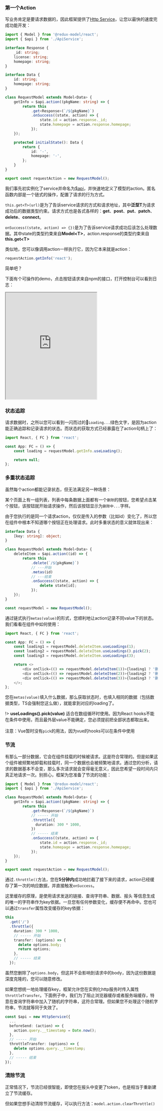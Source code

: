 ### 第一个Action

写业务肯定是要请求数据的，因此框架提供了[Http Service](/zh-cn/service.md)，让您以最快的速度完成功能开发：

```typescript
import { Model } from '@redux-model/react';
import { $api } from './ApiService';

interface Response {
    _id: string;
    license: string;
    homepage: string;
}

interface Data {
    id: string;
    homepage: string;
}

class RequestModel extends Model<Data> {
    getInfo = $api.action((pkgName: string) => {
        return this
            .get<Response>(`/${pkgName}`)
            .onSuccess((state, action) => {
                state.id = action.response._id;
                state.homepage = action.response.homepage;
            });
    });

    protected initialState(): Data {
        return {
            id: '-',
            homepage: '-',
        };
    }
}

export const requestAction = new RequestModel();
```
我们事先初实例化了service并命名为[$api](/zh-cn/service.md)，并快速地定义了模型的action。匿名函数内部是一个链式的操作，配置了请求的行为方式。

`this.get<T>(url)`是为了告诉service请求的方式和请求地址，其中**泛型T**为请求成功后的数据类型约束。请求方式也是各式各样的：**get**、**post**、**put**、**patch**、**delete**、**connect**。

`onSuccess((state, action) => {})`是为了告诉service请求成功后该怎么处理数据。其中state的类型约束来自**Model\<T>**，action.response的类型约束来自**this.get\<T>**

类似地，您可以像调用action一样执行它，因为它本来就是action：
```typescript
requestAction.getInfo('react');
```
简单吧？

下面有个可操作的demo，点击按钮请求来自npm的接口，打开控制台可以看到日志：

<iframe src="https://redux-model.github.io/docs-runtime/request-action.html" height="350"></iframe>

### 状态追踪

请求数据时，之所以您可以看到一闪而过的`Loading...`绿色文字，是因为action能正确追踪和记录请求的状态。而状态的获取方式已经暴露在了action句柄上了：
```typescript
import React, { FC } from 'react';

const App: FC = () => {
    const loading = requestModel.getInfo.useLoading();

    return null;
};
```

### 多重状态追踪
虽然每个action都能记录状态，但无法满足另一种场景：

某个页面上有一组列表，列表中每条数据上面都有一个`删除`的按钮，您希望点击某个按钮，该按钮就开始请求操作，然后该按钮显示为`删除中...`字样。

由于您执行的是同一个请求action，仅仅是传入的参数（比如id）变化了，所以您在组件中根本不知道哪个按钮正在处理请求。此时多重状态的意义就体现出来：
```typescript
interface Data {
    [key: string]: object;
}

class RequestModel extends Model<Data> {
    deleteItem = $api.action((id) => {
        return this
            .delete(`/${pkgName}`)
            // ---开始
            .metas(id)
            // ---结束
            .onSuccess((state, action) => {
                delete state[id];
            });
    });
}

const requestModel = new RequestModel();
```
通过链式执行`metas(value)`的形式，您顺利地让action记录不同value下的状态。我们看看在组件中如何使用：
```typescript
import React, { FC } from 'react';

const App: FC = () => {
    const loading1 = requestModel.deleteItem.useLoadings(1);
    const loading2 = requestModel.deleteItem.useLoadings().pick(2);
    const loading3 = requestModel.deleteItem.useLoadings(3);

    return <>
        <div onClick=(() => requestModel.deleteItem(1))>{loading1 ? '删除中...' : '删除'}</div>
        <div onClick=(() => requestModel.deleteItem(2))>{loading2 ? '删除中...' : '删除'}</div>
        <div onClick=(() => requestModel.deleteItem(3))>{loading3 ? '删除中...' : '删除'}</div>
    </>;
};
```
您在`metas(value)`填入什么数据，那么获取状态时，也填入相同的数据（包括数据类型，TS会强制您这么做），就能拿到对应的loading了。

!> **useLoadings().pick(value)** 适合在数组循环时使用。因为React hooks不能在条件中使用，而且最外层value不能确定，您必须提前把全部状态都取出来。<br><br>
注意：Vue暂时没有`pick`的用法，因为vue的hooks可以在条件中使用

### 节流
有那么一部分数据，它会在组件挂载的时候被请求。这是符合常理的。但是如果这个组件被频繁地卸载和挂载时，同一个数据也会被频繁地请求。通过您的分析，请求的数据基本不会变，那么多次请求就会变得毫无意义，因此您希望一段时间内只真正地请求一次。别担心，框架为您准备了节流的功能：
```typescript
import { Model } from '@redux-model/react';
import { $api } from './ApiService';

class RequestModel extends Model<Data> {
    getInfo = $api.action((pkgName: string) => {
        return this
            .get<Response>(`/${pkgName}`)
            // ----- 开始
            .throttle({
              duration: 300 * 1000,
            })
            // ----- 结束
            .onSuccess((state, action) => {
                state.id = action.response._id;
                state.homepage = action.response.homepage;
            });
    });
}

export const requestAction = new RequestModel();
```
通过`.throttle()`方法，您在**5分钟内**成功地拦截了接下来的请求，action已经缓存了第一次的响应数据，并直接触发`onSuccess`。

这里缓存的原理，是使用请求发送的链接、查询字符串、数据、报头 等信息生成的唯一的字符串作为key依据。一旦您有任何参数变化，缓存便不再命中。您也可以通过`transfer`属性改变缓存的key依据：
```typescript
this
  .get('/')
  .throttle({
    duration: 300 * 1000,
    // ----- 开始
    transfer: (options) => {
      delete options.body;
      return options;
    },
    // ----- 结束
  });
```
虽然您删除了`options.body`，但这并不会影响到请求中的body，因为这份数据是深度克隆的，您可以随意修改。

如果您想统一地处理缓存key，框架允许您在实例化http服务时传入属性`throttleTransfer`。下面例子中，我们为了阻止浏览器缓存或者服务端缓存，特意在查询字符串中加入了随机的字符串，这符合常理。但如果您不处理这个随机字符串，节流就等同于失效了。
```typescript
const $api = new HttpService({
  ...
  beforeSend: (action) => {
    action.query.__timestamp = Date.now();
  },
  // ----- 开始
  throttleTransfer: (options) => {
    delete options.query.__timestamp;
  },
  // ----- 结束
});
```

### 清除节流
正常情况下，节流已经很智能，即使您在报头中变更了token，也是相当于重新建立了节流缓存。

但如果您想手动清除节流缓存，可以执行方法：`model.action.clearThrottle()`
